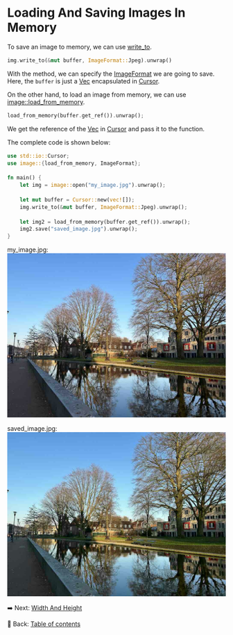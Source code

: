 # Loading And Saving Images In Memory

To save an image to memory, we can use [write_to](https://docs.rs/image/latest/image/enum.DynamicImage.html#method.write_to).

```rust
img.write_to(&mut buffer, ImageFormat::Jpeg).unwrap()
```

With the method, we can specify the [ImageFormat](https://docs.rs/image/latest/image/enum.ImageFormat.html) we are going to save.
Here, the `buffer` is just a [Vec](https://doc.rust-lang.org/std/vec/struct.Vec.html) encapsulated in [Cursor](https://doc.rust-lang.org/std/io/struct.Cursor.html).

On the other hand, to load an image from memory, we can use [image::load_from_memory](https://docs.rs/image/latest/image/fn.load_from_memory.html).

```rust
load_from_memory(buffer.get_ref()).unwrap();
```

We get the reference of the [Vec](https://doc.rust-lang.org/std/vec/struct.Vec.html) in [Cursor](https://doc.rust-lang.org/std/io/struct.Cursor.html) and pass it to the function.

The complete code is shown below:

```rust
use std::io::Cursor;
use image::{load_from_memory, ImageFormat};

fn main() {
    let img = image::open("my_image.jpg").unwrap();
    
    let mut buffer = Cursor::new(vec![]);
    img.write_to(&mut buffer, ImageFormat::Jpeg).unwrap();

    let img2 = load_from_memory(buffer.get_ref()).unwrap();
    img2.save("saved_image.jpg").unwrap();
}
```

my_image.jpg:
![my_image](./image/my_image.jpg)

saved_image.jpg:
![saved_image](./image/saved_image.jpg)

:arrow_right:  Next: [Width And Height](./width_and_height.md)

:blue_book: Back: [Table of contents](./../README.md)
